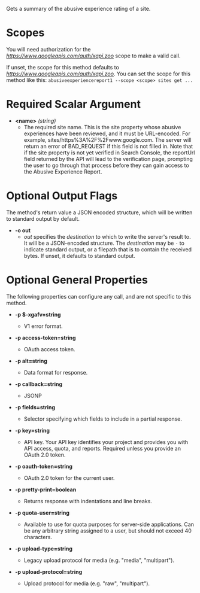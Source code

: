 Gets a summary of the abusive experience rating of a site.
# Scopes

You will need authorization for the *https://www.googleapis.com/auth/xapi.zoo* scope to make a valid call.

If unset, the scope for this method defaults to *https://www.googleapis.com/auth/xapi.zoo*.
You can set the scope for this method like this: `abusiveexperiencereport1 --scope <scope> sites get ...`
# Required Scalar Argument
* **&lt;name&gt;** *(string)*
    - The required site name. This is the site property whose abusive
        experiences have been reviewed, and it must be URL-encoded. For example,
        sites/https%3A%2F%2Fwww.google.com. The server will return an error of
        BAD_REQUEST if this field is not filled in. Note that if the site property
        is not yet verified in Search Console, the reportUrl field
        returned by the API will lead to the verification page, prompting the user
        to go through that process before they can gain access to the Abusive
        Experience Report.

# Optional Output Flags

The method's return value a JSON encoded structure, which will be written to standard output by default.

* **-o out**
    - *out* specifies the *destination* to which to write the server's result to.
      It will be a JSON-encoded structure.
      The *destination* may be `-` to indicate standard output, or a filepath that is to contain the received bytes.
      If unset, it defaults to standard output.
# Optional General Properties

The following properties can configure any call, and are not specific to this method.

* **-p $-xgafv=string**
    - V1 error format.

* **-p access-token=string**
    - OAuth access token.

* **-p alt=string**
    - Data format for response.

* **-p callback=string**
    - JSONP

* **-p fields=string**
    - Selector specifying which fields to include in a partial response.

* **-p key=string**
    - API key. Your API key identifies your project and provides you with API access, quota, and reports. Required unless you provide an OAuth 2.0 token.

* **-p oauth-token=string**
    - OAuth 2.0 token for the current user.

* **-p pretty-print=boolean**
    - Returns response with indentations and line breaks.

* **-p quota-user=string**
    - Available to use for quota purposes for server-side applications. Can be any arbitrary string assigned to a user, but should not exceed 40 characters.

* **-p upload-type=string**
    - Legacy upload protocol for media (e.g. &#34;media&#34;, &#34;multipart&#34;).

* **-p upload-protocol=string**
    - Upload protocol for media (e.g. &#34;raw&#34;, &#34;multipart&#34;).
